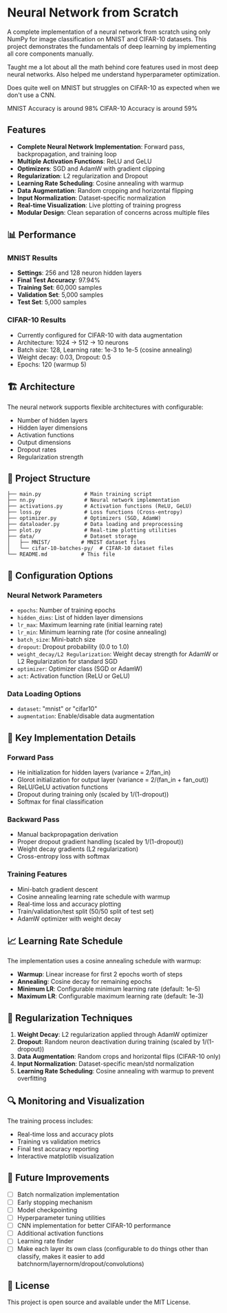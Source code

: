 # Neural Network from Scratch

A complete implementation of a neural network from scratch using only NumPy for image classification on MNIST and CIFAR-10 datasets. This project demonstrates the fundamentals of deep learning by implementing all core components manually. 

Taught me a lot about all the math behind core features used in most deep neural networks. Also helped me understand hyperparameter optimization. 

Does quite well on MNIST but struggles on CIFAR-10 as expected when we don't use a CNN.

MNIST Accuracy is around 98% 
CIFAR-10 Accuracy is around 59%

## Features

- **Complete Neural Network Implementation**: Forward pass, backpropagation, and training loop
- **Multiple Activation Functions**: ReLU and GeLU
- **Optimizers**: SGD and AdamW with gradient clipping
- **Regularization**: L2 regularization and Dropout
- **Learning Rate Scheduling**: Cosine annealing with warmup
- **Data Augmentation**: Random cropping and horizontal flipping
- **Input Normalization**: Dataset-specific normalization
- **Real-time Visualization**: Live plotting of training progress
- **Modular Design**: Clean separation of concerns across multiple files

## 📊 Performance

### MNIST Results
- **Settings**: 256 and 128 neuron hidden layers
- **Final Test Accuracy**: 97.94%
- **Training Set**: 60,000 samples
- **Validation Set**: 5,000 samples  
- **Test Set**: 5,000 samples

### CIFAR-10 Results
- Currently configured for CIFAR-10 with data augmentation
- Architecture: 1024 → 512 → 10 neurons
- Batch size: 128, Learning rate: 1e-3 to 1e-5 (cosine annealing)
- Weight decay: 0.03, Dropout: 0.5
- Epochs: 120 (warmup 5)

## 🏗️ Architecture

The neural network supports flexible architectures with configurable:
- Number of hidden layers
- Hidden layer dimensions
- Activation functions
- Output dimensions
- Dropout rates
- Regularization strength

## 📁 Project Structure

```
├── main.py              # Main training script
├── nn.py                # Neural network implementation
├── activations.py       # Activation functions (ReLU, GeLU)
├── loss.py              # Loss functions (Cross-entropy)
├── optimizer.py         # Optimizers (SGD, AdamW)
├── dataloader.py        # Data loading and preprocessing
├── plot.py              # Real-time plotting utilities
├── data/                # Dataset storage
│   ├── MNIST/          # MNIST dataset files
│   └── cifar-10-batches-py/  # CIFAR-10 dataset files
└── README.md           # This file
```


## 🔧 Configuration Options

### Neural Network Parameters
- `epochs`: Number of training epochs
- `hidden_dims`: List of hidden layer dimensions
- `lr_max`: Maximum learning rate (initial learning rate)
- `lr_min`: Minimum learning rate (for cosine annealing)
- `batch_size`: Mini-batch size
- `dropout`: Dropout probability (0.0 to 1.0)
- `weight_decay/L2 Regularization`: Weight decay strength for AdamW or L2 Regularization for standard SGD
- `optimizer`: Optimizer class (SGD or AdamW)
- `act`: Activation function (ReLU or GeLU)

### Data Loading Options
- `dataset`: "mnist" or "cifar10"
- `augmentation`: Enable/disable data augmentation

## 🧠 Key Implementation Details

### Forward Pass
- He initialization for hidden layers (variance = 2/fan_in)
- Glorot initialization for output layer (variance = 2/(fan_in + fan_out))
- ReLU/GeLU activation functions
- Dropout during training only (scaled by 1/(1-dropout))
- Softmax for final classification

### Backward Pass
- Manual backpropagation derivation
- Proper dropout gradient handling (scaled by 1/(1-dropout))
- Weight decay gradients (L2 regularization)
- Cross-entropy loss with softmax

### Training Features
- Mini-batch gradient descent
- Cosine annealing learning rate schedule with warmup
- Real-time loss and accuracy plotting
- Train/validation/test split (50/50 split of test set)
- AdamW optimizer with weight decay

## 📈 Learning Rate Schedule

The implementation uses a cosine annealing schedule with warmup:
- **Warmup**: Linear increase for first 2 epochs worth of steps
- **Annealing**: Cosine decay for remaining epochs
- **Minimum LR**: Configurable minimum learning rate (default: 1e-5)
- **Maximum LR**: Configurable maximum learning rate (default: 1e-3)

## 🎯 Regularization Techniques

1. **Weight Decay**: L2 regularization applied through AdamW optimizer
2. **Dropout**: Random neuron deactivation during training (scaled by 1/(1-dropout))
3. **Data Augmentation**: Random crops and horizontal flips (CIFAR-10 only)
4. **Input Normalization**: Dataset-specific mean/std normalization
5. **Learning Rate Scheduling**: Cosine annealing with warmup to prevent overfitting

## 🔍 Monitoring and Visualization

The training process includes:
- Real-time loss and accuracy plots
- Training vs validation metrics
- Final test accuracy reporting
- Interactive matplotlib visualization

## 🚧 Future Improvements

- [ ] Batch normalization implementation
- [ ] Early stopping mechanism
- [ ] Model checkpointing
- [ ] Hyperparameter tuning utilities
- [ ] CNN implementation for better CIFAR-10 performance
- [ ] Additional activation functions
- [ ] Learning rate finder
- [ ] Make each layer its own class (configurable to do things other than classify, makes it easier to add batchnorm/layernorm/dropout/convolutions)

## 📄 License

This project is open source and available under the MIT License.